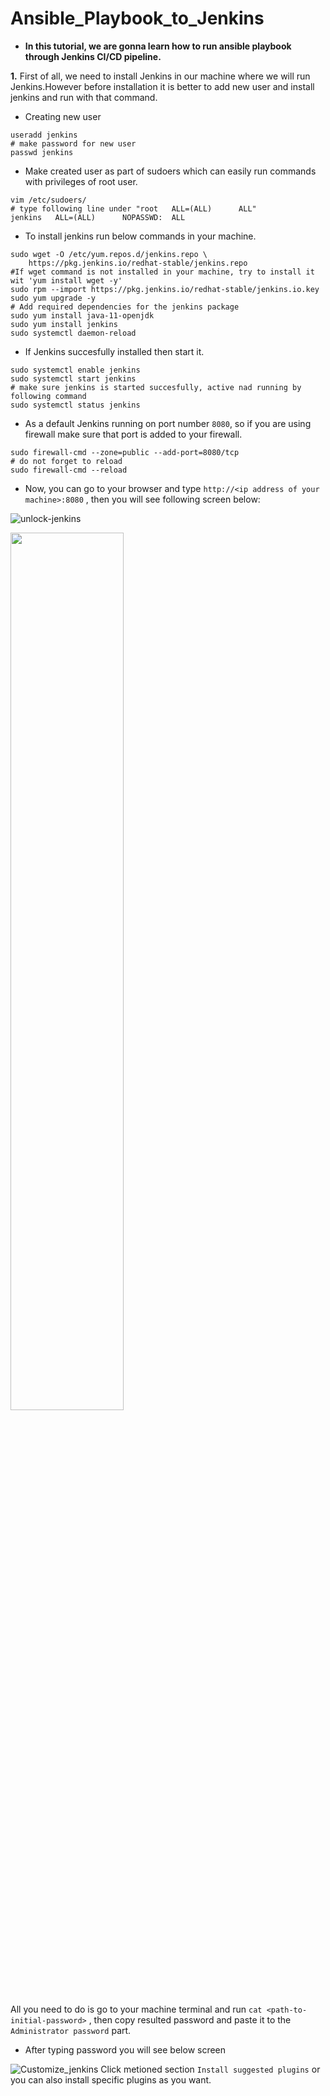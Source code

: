 # Ansible_Playbook_to_Jenkins

- **In this tutorial, we are gonna learn how to run ansible playbook through Jenkins CI/CD pipeline.**

**1.** First of all, we need to install Jenkins in our machine where we will run Jenkins.However before installation it is better to add new user and install jenkins and run with that command.

- Creating new user

```
useradd jenkins
# make password for new user
passwd jenkins
```
- Make created user as part of sudoers which can easily run commands with privileges of root user.

```
vim /etc/sudoers/
# type following line under "root   ALL=(ALL)      ALL"
jenkins   ALL=(ALL)      NOPASSWD:  ALL
```

- To install jenkins run below commands in your machine.

```
sudo wget -O /etc/yum.repos.d/jenkins.repo \
    https://pkg.jenkins.io/redhat-stable/jenkins.repo
#If wget command is not installed in your machine, try to install it wit 'yum install wget -y'
sudo rpm --import https://pkg.jenkins.io/redhat-stable/jenkins.io.key
sudo yum upgrade -y
# Add required dependencies for the jenkins package
sudo yum install java-11-openjdk
sudo yum install jenkins
sudo systemctl daemon-reload
```

- If Jenkins succesfully installed then start it.

```
sudo systemctl enable jenkins
sudo systemctl start jenkins
# make sure jenkins is started succesfully, active nad running by following command
sudo systemctl status jenkins
```

- As a default Jenkins running on port number `8080`, so if you are using firewall make sure that port is added to your firewall.

```
sudo firewall-cmd --zone=public --add-port=8080/tcp
# do not forget to reload
sudo firewall-cmd --reload
```

- Now, you can go to your browser and type `http://<ip address of your machine>:8080` , then you will see following screen below:

![unlock-jenkins](https://user-images.githubusercontent.com/117680100/220190303-4c276897-bd90-4ac0-a7e2-81a06e6252cc.png)

<img src="https://user-images.githubusercontent.com/117680100/220190303-4c276897-bd90-4ac0-a7e2-81a06e6252cc.png" width="60%" height="60%">

All you need to do is go to your machine terminal and run `cat <path-to-initial-password>` , then copy resulted password and paste it to the `Administrator password` part.

- After typing password you will see below screen

![Customize_jenkins](https://user-images.githubusercontent.com/117680100/220194500-511e0f0d-a56b-478d-ab20-aa95ef565d6e.png)
Click metioned section `Install suggested plugins` or you can also install specific plugins as you want.






